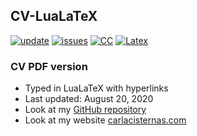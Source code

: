## CV-LuaLaTeX

[![update](https://img.shields.io/badge/latest%20update-August%202020-orange.svg)](https://github.com/carlacisternasg/CV-LuaLaTeX/blob/master/CV-Carla-Cisternas.pdf) [![issues](https://img.shields.io/badge/issues-0-yellow.svg)](https://github.com/carlacisternasg/CV-LuaLaTeX/issues) [![CC](https://img.shields.io/badge/license-CC--BY--4.0-black)](https://github.com/carlacisternasg/CV-LuaLaTeX/blob/master/LICENSE.txt) [![Latex](https://img.shields.io/badge/Made%20with-LaTeX-1f425f.svg)](https://www.latex-project.org/) 

### CV PDF version 
- Typed in LuaLaTeX with hyperlinks
- Last updated: August 20, 2020
- Look at my [GitHub repository](https://github.com/carlacisternasg/CV-LuaLaTeX/blob/master/CV-Carla-Cisternas.pdf)
- Look at my website [carlacisternas.com](https://carlacisternas.com/) 
